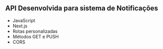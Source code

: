 ## API Desenvolvida para sistema de Notificações
- JavaScript
- Next.js
- Rotas personalizadas
- Métodos GET e PUSH
- CORS
